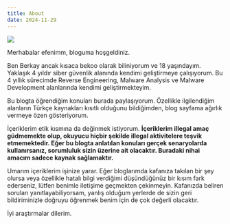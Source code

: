 ```yaml
---
title: About
date: 2024-11-29
---
```


![](../../../images/about/video.gif)

Merhabalar efenimm, bloguma hoşgeldiniz.

Ben Berkay ancak kısaca bekoo olarak biliniyorum ve 18 yaşındayım. Yaklaşık 4 yıldır siber güvenlik alanında kendimi geliştirmeye çalışıyorum. Bu 4 yıllık sürecimde Reverse Engineering, Malware Analysis ve Malware Development alanlarında kendimi geliştirmekteyim.

Bu blogta öğrendiğim konuları burada paylaşıyorum. Özellikle ilgilendiğim alanların Türkçe kaynakları kısıtlı olduğunu bildiğimden, blog sayfama ağırlık vermeye özen gösteriyorum.

İçeriklerim etik kısmına da değinmek istiyorum. **İçeriklerim illegal amaç güdmemekte olup, okuyucu hiçbir şekilde illegal aktivitelere teşvik etmemektedir. Eğer bu blogta anlatılan konuları gerçek senaryolarda kullanırsanız, sorumluluk sizin üzerine ait olacaktır. Buradaki nihai amacım sadece kaynak sağlamaktır.** 

Umarım içeriklerim işinize yarar. Eğer bloglarımda kafanıza takılan bir şey olursa veya özellikle hatalı bilgi verdiğimi düşündüğünüz bir kısım fark ederseniz, lütfen benimle iletişime geçmekten çekinmeyin. Kafanızda beliren soruları yanıtlayabiliyorsam, yanlış olduğum yerlerde de sizin geri bildiriminizle doğruyu öğrenmek benim için de çok değerli olacaktır. 

İyi araştırmalar dilerim.

